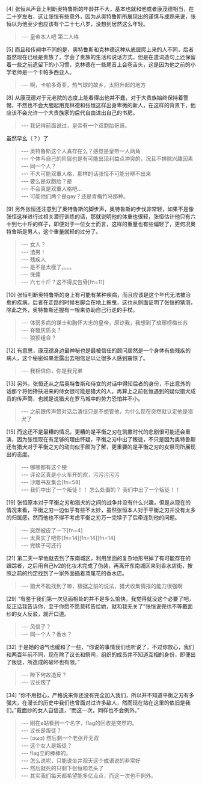 
[4] 张恒从声音上判断奥特鲁斯的年龄并不大，基本也就和他或者康茂德相当，在二十岁左右，这让张恒有些意外，因为从奥特鲁斯所展现出的谨慎与成熟来说，张恒以为他至少也应该有个二十七八岁，没想到居然这么年轻。
>--- 皇帝本人吧 第二人格<br>

[5] 而且和传闻中不同的是，奥特鲁斯和克林德这种从底层爬上来的人不同，后者虽然现在已经是贵族了，学会了贵族的生活和说话方式，但是在遣词造句上还保留着一些之前遗留下的小习惯，克林德在一些尾音上会卷舌头，这是因为他之前的小学老师是一个卡帕多西亚人。
>--- 啊，卡帕多奇亚，热气球的故乡，太阳升起的地方<br>

[8] 从康茂德对于元老院的态度上能看得出他并不蠢，对于大贵族始终保持着警惕，不然也不会大胆起用克林德和张恒这样出身卑微的新人，在这样的背景下，他应该不会允许一个大贵族家的后代自由进出自己的书房。
>--- 我记得前面说过，皇帝有一个双胞胎哥哥。

虽然早幺（？）了<br>
>--- 奥特鲁斯这个人真存在么？感觉是皇帝一人两角<br>
>--- 个体与自己的阶层也是有可能出现利益点冲突的，况且不排除兴趣因素<br>
>--- 同一个人？<br>
>--- 不大可能双重人格，那样的话张恒不可能分辨不出来<br>
>--- 要么是双胞胎？是<br>
>--- 不会真是双重人格吧…<br>
>--- 可能他们两个是gay？还是青梅竹马那种。<br>

[9] 另外张恒还注意到了奥特鲁斯的脚步声，奥特鲁斯的步伐非常轻，如果不是像张恒这样进行过相关潜行训练的话，那就说明他的体重也很轻，张恒估计他只有六十到七十斤的样子，即便对于一位女士而言，这样的重量也有些偏轻了，更何况奥特鲁斯是男人，这个重量就轻的过分了。
>--- 女人？<br>
>--- 渣男！<br>
>--- 残疾人<br>
>--- 是不是太瘦了。。。。<br>
>--- 侏儒<br>
>--- 六七十斤？这不得皮包骨[fn=11]<br>

[10] 张恒判断奥特鲁斯的身上有可能有某种疾病，而且应该是这个年代无法被治愈的疾病。后者在走路的时候右脚会在地上拖曳，这也从侧面证明了张恒的猜测，除此之外，奥特鲁斯还握有一根来协助自己行走的手杖。
>--- 体弱多病的谋士和胸怀大志的皇帝，原谅我，我想到了琅琊榜梅长苏<br>
>--- 脊髓灰质炎？<br>
>--- 狼狈组合？<br>

[12] 有意思，康茂德身边最神秘也是最被信任的顾问居然是一个身体有些残疾的病人，这个秘密如果泄露出去相信足以让很多人感到震惊了。
>--- 我相信你，你是我兄弟<br>

[13] 另外，张恒还从之后奥特鲁斯和侍女的对话中得知后者的身份，不出意外的话那个将他搀扶进来的侍女很可能是猎犬的人，再算上之前张恒遇到的疑似猎犬成员的传声筒，也就是说猎犬在罗马城中的势力恐怕并不小。
>--- 之前跟传声筒对话后渣恒只是不想管他，为什么现在突然就认定他是猎犬了<br>

[15] 而这还不是最糟的情况，更糟的是平衡之刃在凯撒时代的悲剧很可能还会重演，因为张恒现在有足够的理由怀疑，平衡之刃中出了叛徒，不只是因为奥特鲁斯还有猎犬对于平衡之刃的动向似乎颇为了解，更重要的是平衡之刃的女祭司所展现出的态度。
>--- 哪哪都有这个梗<br>
>--- 评论区真是小火车开的欢，污污污污污<br>
>--- 沙雕书友集合[fn=58]<br>
>--- 我们中出了一个叛徒！！
怎么处置的？
我们中出了一个叛徒！！<br>

[19] 张恒原本对于平衡之刃和猎犬的之间的战争并没有什么兴趣，但是从现在的情况来看，平衡之刃一边似乎有些不太妙，虽然张恒本人对于平衡之刃并没有太多的归属感，然而他也不得不考虑平衡之刃万一完犊子了后牵连到他的问题。
>--- 突然被皮了一下[fn=4]<br>
>--- 太真实了吧你[fn=14][fn=14][fn=14]<br>
>--- 完犊子可还行<br>

[21] 第二天一早他就去到了东南城区，利用里面的复杂地形甩掉了有可能存在的跟踪者，之后用自己lv2的化妆术完成了伪装，再离开东南城区来到香水店街，按照之前的约定找到了一家外面插着鸢尾花的香水店。
>--- 猎犬不能找到了嘛，根据之前的说法，猎犬收集情报的能力很强啊<br>

[29] “有鉴于我们第一次见面相处的并不是多么愉快，我觉得就没这个必要了吧，反正话我告诉你，至于你愿不愿意转告给她，就和我无关了”张恒说完也不等戴面纱的女人反驳，就开口道。
>--- 风信子？<br>
>--- 同一个人？香水？<br>

[32] 于是她的语气也缓和了一些，“你说的事情我们也听说了，不过你放心，我们和两百年前不同，现在除了议长和祭司，组织的成员并不知道互相的身份，即便出了叛徒，所造成的破坏也有限。”
>--- 陛下何故造反？<br>
>--- 议长叛了<br>

[34] “你不用担心，严格说来你还没有完全加入我们，所以并不知道平衡之刃有多强大，在漫长的历史中我们也曾面对过许多敌人，然而现在站在这里的依旧是我们。”戴面纱的女人自信道，“而这一次，同样也不会例外。”
>--- 刚在e站看到一个名字，flag的回收是突然的。<br>
>--- 议长是叛徒？<br>
>--- (ಡωಡ) 然后剩一个老张开无双<br>
>--- 这个女人是叛徒？<br>
>--- flag立的棒棒的。<br>
>--- 怎么说呢，只能说坐井观天这个成语说的非常好<br>
>--- 然后就死的只剩下张恒和老头了<br>
>--- 其实我们每天都希望能多亿点点，而这一次也不例外。<br>

